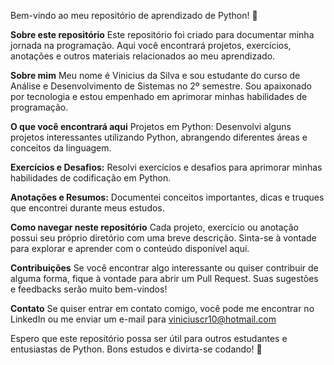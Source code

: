 Bem-vindo ao meu repositório de aprendizado de Python! :snake:

**Sobre este repositório**
Este repositório foi criado para documentar minha jornada na programação. Aqui você encontrará projetos, exercícios, anotações e outros materiais relacionados ao meu aprendizado.

**Sobre mim**
Meu nome é Vinicius da Silva e sou estudante do curso de Análise e Desenvolvimento de Sistemas no 2º semestre. Sou apaixonado por tecnologia e estou empenhado em aprimorar minhas habilidades de programação.

**O que você encontrará aqui**
Projetos em Python: Desenvolvi alguns projetos interessantes utilizando Python, abrangendo diferentes áreas e conceitos da linguagem.

**Exercícios e Desafios:** Resolvi exercícios e desafios para aprimorar minhas habilidades de codificação em Python.

**Anotações e Resumos:** Documentei conceitos importantes, dicas e truques que encontrei durante meus estudos.

**Como navegar neste repositório**
Cada projeto, exercício ou anotação possui seu próprio diretório com uma breve descrição. Sinta-se à vontade para explorar e aprender com o conteúdo disponível aqui.

**Contribuições**
Se você encontrar algo interessante ou quiser contribuir de alguma forma, fique à vontade para abrir um Pull Request. Suas sugestões e feedbacks serão muito bem-vindos!

**Contato**
Se quiser entrar em contato comigo, você pode me encontrar no LinkedIn ou me enviar um e-mail para viniciuscr10@hotmail.com

Espero que este repositório possa ser útil para outros estudantes e entusiastas de Python. Bons estudos e divirta-se codando! :rocket:
